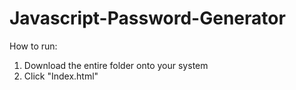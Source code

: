# Javascript-Password-Generator

How to run:

1. Download the entire folder onto your system
2. Click "Index.html"
